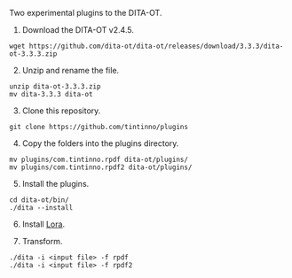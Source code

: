 Two experimental plugins to the DITA-OT.

1. Download the DITA-OT v2.4.5.

```
wget https://github.com/dita-ot/dita-ot/releases/download/3.3.3/dita-ot-3.3.3.zip
```

2. Unzip and rename the file.

```
unzip dita-ot-3.3.3.zip
mv dita-3.3.3 dita-ot
```

3. Clone this repository.

```
git clone https://github.com/tintinno/plugins
```

4. Copy the folders into the plugins directory.	

```
mv plugins/com.tintinno.rpdf dita-ot/plugins/
mv plugins/com.tintinno.rpdf2 dita-ot/plugins/
```

5. Install the plugins.

```
cd dita-ot/bin/
./dita --install
```

6. Install [Lora](https://fonts.google.com/specimen/Lora).

7. Transform.

```
./dita -i <input file> -f rpdf
./dita -i <input file> -f rpdf2
```


